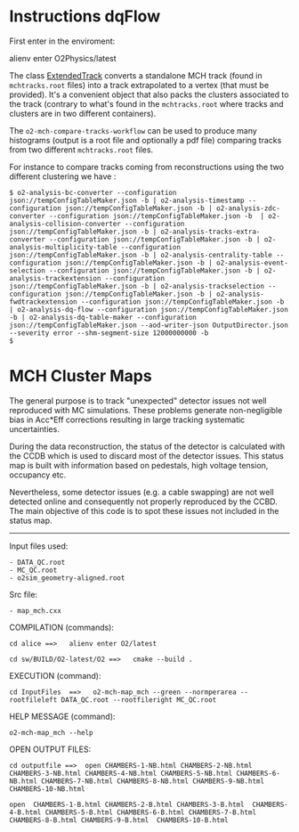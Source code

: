 <!-- doxy
\page refDetectorsMUONMCHEvaluation MCH Evaluation
/doxy -->

# Instructions dqFlow

First enter in the enviroment:

alienv enter O2Physics/latest



The class [ExtendedTrack](include/MCHEvaluation/ExtendedTrack.h) converts a standalone MCH track (found in `mchtracks.root` files) into a track extrapolated to a vertex (that must be provided). It's a convenient object that also packs the clusters associated to the track (contrary to what's found in the `mchtracks.root` where tracks and clusters are in two different containers).

The `o2-mch-compare-tracks-workflow` can be used to produce many histograms (output is a root file and optionally a pdf file) comparing tracks from two different `mchtracks.root` files.

For instance to compare tracks coming from reconstructions using the two different clustering we have :

```shell
$ o2-analysis-bc-converter --configuration json://tempConfigTableMaker.json -b | o2-analysis-timestamp --configuration json://tempConfigTableMaker.json -b | o2-analysis-zdc-converter --configuration json://tempConfigTableMaker.json -b  | o2-analysis-collision-converter --configuration json://tempConfigTableMaker.json -b | o2-analysis-tracks-extra-converter --configuration json://tempConfigTableMaker.json -b | o2-analysis-multiplicity-table --configuration json://tempConfigTableMaker.json -b | o2-analysis-centrality-table --configuration json://tempConfigTableMaker.json -b | o2-analysis-event-selection --configuration json://tempConfigTableMaker.json -b | o2-analysis-trackextension --configuration json://tempConfigTableMaker.json -b | o2-analysis-trackselection --configuration json://tempConfigTableMaker.json -b | o2-analysis-fwdtrackextension --configuration json://tempConfigTableMaker.json -b | o2-analysis-dq-flow --configuration json://tempConfigTableMaker.json -b | o2-analysis-dq-table-maker --configuration json://tempConfigTableMaker.json --aod-writer-json OutputDirector.json --severity error --shm-segment-size 12000000000 -b
$
```

#  MCH Cluster Maps

The general purpose is to track "unexpected" detector issues not well reproduced with MC simulations. These problems generate non-negligible bias in Acc*Eff corrections resulting in large tracking systematic uncertainties.

During  the data reconstruction, the status of the detector is calculated with the CCDB which is used to discard most of the detector issues.
This status map is built with information based on pedestals, high voltage tension, occupancy etc.

Nevertheless, some detector issues (e.g. a cable swapping) are not  well detected online and consequently not properly reproduced by the CCBD.
The main objective of this code is to spot these  issues not included in the status map.


--------------------------------------------------------------------------------------

Input files used:

    - DATA_QC.root
    - MC_QC.root
    - o2sim_geometry-aligned.root


Src file:

    - map_mch.cxx


COMPILATION (commands):

    cd alice ==>   alienv enter O2/latest

    cd sw/BUILD/O2-latest/O2 ==>   cmake --build .



EXECUTION (command):

    cd InputFiles  ==>   o2-mch-map_mch --green --normperarea --rootfileleft DATA_QC.root --rootfileright MC_QC.root

HELP MESSAGE (command):

    o2-mch-map_mch --help

OPEN OUTPUT FILES:

    cd outputfile ==>  open CHAMBERS-1-NB.html CHAMBERS-2-NB.html CHAMBERS-3-NB.html CHAMBERS-4-NB.html CHAMBERS-5-NB.html CHAMBERS-6-NB.html CHAMBERS-7-NB.html CHAMBERS-8-NB.html CHAMBERS-9-NB.html CHAMBERS-10-NB.html

    open  CHAMBERS-1-B.html CHAMBERS-2-B.html CHAMBERS-3-B.html  CHAMBERS-4-B.html CHAMBERS-5-B.html CHAMBERS-6-B.html CHAMBERS-7-B.html CHAMBERS-8-B.html CHAMBERS-9-B.html  CHAMBERS-10-B.html